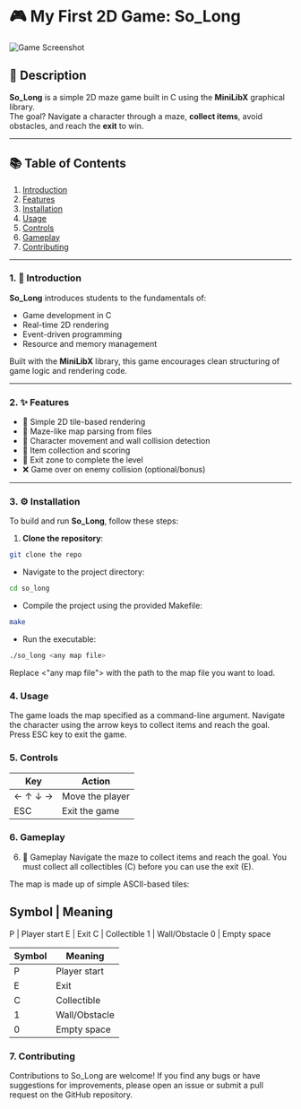 # 🎮 My First 2D Game: So_Long

![Game Screenshot](https://i.imgur.com/QtqAYtO.png)

## 📝 Description

**So_Long** is a simple 2D maze game built in C using the **MiniLibX** graphical library.  
The goal? Navigate a character through a maze, **collect items**, avoid obstacles, and reach the **exit** to win.

---

## 📚 Table of Contents

1. [Introduction](#1-introduction)
2. [Features](#2-features)
3. [Installation](#3-installation)
4. [Usage](#4-usage)
5. [Controls](#5-controls)
6. [Gameplay](#6-gameplay)
7. [Contributing](#7-contributing)

---

### 1. 📖 Introduction

**So_Long** introduces students to the fundamentals of:

- Game development in C
- Real-time 2D rendering
- Event-driven programming
- Resource and memory management

Built with the **MiniLibX** library, this game encourages clean structuring of game logic and rendering code.

---

### 2. ✨ Features

- 🔲 Simple 2D tile-based rendering
- 🧩 Maze-like map parsing from files
- 🚶 Character movement and wall collision detection
- 💎 Item collection and scoring
- 🎯 Exit zone to complete the level
- ❌ Game over on enemy collision (optional/bonus)

---

### 3. ⚙️ Installation

To build and run **So_Long**, follow these steps:

1. **Clone the repository**:
```bash
git clone the repo
```
- Navigate to the project directory:

```bash
cd so_long
```
- Compile the project using the provided Makefile:

```bash
make
```
- Run the executable:

```bash
./so_long <any map file>
```
Replace <"any map file"> with the path to the map file you want to load.

### 4. Usage <a name="usage"></a>
The game loads the map specified as a command-line argument.
Navigate the character using the arrow keys to collect items and reach the goal.
Press ESC key to exit the game.

### 5. Controls <a name="controls"></a>
| Key     | Action          |
| ------- | --------------- |
| ← ↑ ↓ → | Move the player |
| ESC     | Exit the game   |

### 6. Gameplay <a name="gameplay"></a>
6. 🧠 Gameplay
Navigate the maze to collect items and reach the goal.
You must collect all collectibles (C) before you can use the exit (E).

The map is made up of simple ASCII-based tiles:

Symbol | Meaning
---
P      | Player start
E	    | Exit
C	    | Collectible
1	    | Wall/Obstacle
0	    | Empty space

| Symbol     | Meaning         |
| -------    | --------------- |
| P          | Player start    |
| E          | Exit            |
| C          | Collectible     |
| 1          | Wall/Obstacle   |
| 0          | Empty space     |

### 7. Contributing <a name="contributing"></a>
Contributions to So_Long are welcome! If you find any bugs or have suggestions for improvements, please open an issue or submit a pull request on the GitHub repository.
